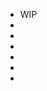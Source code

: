 - WIP
- 
- 
- 
- 
- 
- 

<!---
blackrockstraitor/blackrockstraitor is a ✨ special ✨ repository because its `README.md` (this file) appears on your GitHub profile.
You can click the Preview link to take a look at your changes.
--->
